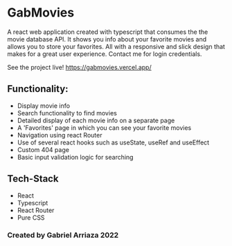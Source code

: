 # GabMovies

A react web application created with typescript that consumes the the movie database API. It shows you info about your favorite movies and allows you to store your favorites. All with a responsive and slick design that makes for a great user experience. Contact me for login credentials.

See the project live! https://gabmovies.vercel.app/

## Functionality:
- Display movie info
- Search functionality to find movies
- Detailed display of each movie info on a separate page
- A 'Favorites' page in which you can see your favorite movies
- Navigation using react Router
- Use of several react hooks such as useState, useRef and useEffect
- Custom 404 page
- Basic input validation logic for searching

## Tech-Stack

- React 
- Typescript
- React Router
- Pure CSS

### Created by Gabriel Arriaza 2022

